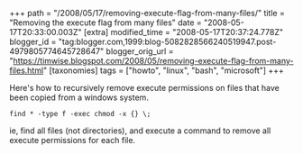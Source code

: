+++
path = "/2008/05/17/removing-execute-flag-from-many-files/"
title = "Removing the execute flag from many files"
date = "2008-05-17T20:33:00.003Z"
[extra]
modified_time = "2008-05-17T20:37:24.778Z"
blogger_id = "tag:blogger.com,1999:blog-5082828566240519947.post-4979805774645728647"
blogger_orig_url = "https://timwise.blogspot.com/2008/05/removing-execute-flag-from-many-files.html"
[taxonomies]
tags = ["howto", "linux", "bash", "microsoft"]
+++

Here's how to recursively remove execute permissions on files that have been copied from a windows system.  

`find * -type f -exec chmod -x {} \;`  

ie, find all files (not directories), and execute a command to remove all execute permissions for each file.
